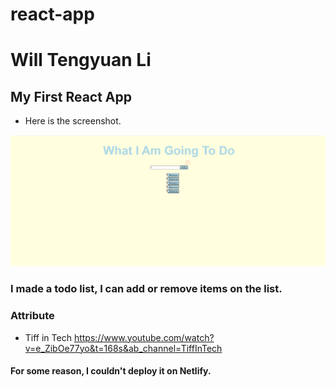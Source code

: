 # react-app
# Will Tengyuan Li
## My First React App
- Here is the screenshot.


![](./public/Screenshot1.png)
### I made a todo list, I can add or remove items on the list.
### Attribute
- Tiff in Tech https://www.youtube.com/watch?v=e_ZibOe77yo&t=168s&ab_channel=TiffInTech
#### For some reason, I couldn't deploy it on Netlify.
